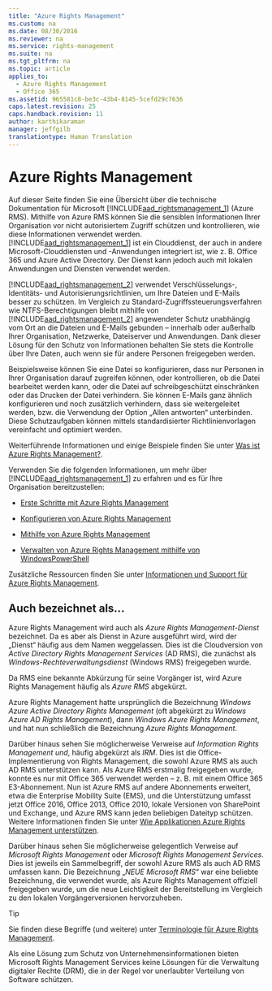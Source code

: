 ```yaml
---
title: "Azure Rights Management"
ms.custom: na
ms.date: 08/30/2016
ms.reviewer: na
ms.service: rights-management
ms.suite: na
ms.tgt_pltfrm: na
ms.topic: article
applies_to: 
  - Azure Rights Management
  - Office 365
ms.assetid: 965581c8-be3c-43b4-8145-5cefd29c7636
caps.latest.revision: 25
caps.handback.revision: 11
author: karthikaraman
manager: jeffgilb
translationtype: Human Translation
---
```

# Azure Rights Management
Auf dieser Seite finden Sie eine Übersicht über die technische Dokumentation für Microsoft [!INCLUDE[aad_rightsmanagement_1](../../ems/AADRightsMgmt/includes/aad_rightsmanagement_1_md.md)] (Azure RMS). Mithilfe von Azure RMS können Sie die sensiblen Informationen Ihrer Organisation vor nicht autorisiertem Zugriff schützen und kontrollieren, wie diese Informationen verwendet werden.[!INCLUDE[aad_rightsmanagement_1](../../ems/AADRightsMgmt/includes/aad_rightsmanagement_1_md.md)] ist ein Clouddienst, der auch in andere Microsoft-Clouddiensten und -Anwendungen integriert ist, wie z. B. Office 365 und Azure Active Directory. Der Dienst kann jedoch auch mit lokalen Anwendungen und Diensten verwendet werden.

[!INCLUDE[aad_rightsmanagement_2](../../ems/AADRightsMgmt/includes/aad_rightsmanagement_2_md.md)] verwendet Verschlüsselungs-, Identitäts- und Autorisierungsrichtlinien, um Ihre Dateien und E-Mails besser zu schützen. Im Vergleich zu Standard-Zugriffssteuerungsverfahren wie NTFS-Berechtigungen bleibt mithilfe von [!INCLUDE[aad_rightsmanagement_2](../../ems/AADRightsMgmt/includes/aad_rightsmanagement_2_md.md)] angewendeter Schutz unabhängig vom Ort an die Dateien und E-Mails gebunden – innerhalb oder außerhalb Ihrer Organisation, Netzwerke, Dateiserver und Anwendungen. Dank dieser Lösung für den Schutz von Informationen behalten Sie stets die Kontrolle über Ihre Daten, auch wenn sie für andere Personen freigegeben werden.

Beispielsweise können Sie eine Datei so konfigurieren, dass nur Personen in Ihrer Organisation darauf zugreifen können, oder kontrollieren, ob die Datei bearbeitet werden kann, oder die Datei auf schreibgeschützt einschränken oder das Drucken der Datei verhindern. Sie können E-Mails ganz ähnlich konfigurieren und noch zusätzlich verhindern, dass sie weitergeleitet werden, bzw. die Verwendung der Option „Allen antworten“ unterbinden. Diese Schutzaufgaben können mittels standardisierter Richtlinienvorlagen vereinfacht und optimiert werden.

Weiterführende Informationen und einige Beispiele finden Sie unter [Was ist Azure Rights Management?](../../ems/AADRightsMgmt/What-is-Azure-Rights-Management-.md).

Verwenden Sie die folgenden Informationen, um mehr über [!INCLUDE[aad_rightsmanagement_1](../../ems/AADRightsMgmt/includes/aad_rightsmanagement_1_md.md)] zu erfahren und es für Ihre Organisation bereitzustellen:

-   [Erste Schritte mit Azure Rights Management](../Topic/Getting%20Started%20with%20Azure%20Rights%20Management.md)

-   [Konfigurieren von Azure Rights Management](../../ems/AADRightsMgmt/Configuring-Azure-Rights-Management.md)

-   [Mithilfe von Azure Rights Management](../../ems/AADRightsMgmt/Using-Azure-Rights-Management.md)

-   [Verwalten von Azure Rights Management mithilfe von WindowsPowerShell](../../ems/AADRightsMgmt/Administering-Azure-Rights-Management-by-Using-Windows-PowerShell.md)

Zusätzliche Ressourcen finden Sie unter [Informationen und Support für Azure Rights Management](../../ems/AADRightsMgmt/Information-and-Support-for-Azure-Rights-Management.md).

## Auch bezeichnet als...
Azure Rights Management wird auch als *Azure Rights Management-Dienst* bezeichnet. Da es aber als Dienst in Azure ausgeführt wird, wird der „Dienst“ häufig aus dem Namen weggelassen. Dies ist die Cloudversion von *Active Directory Rights Management Services* (AD RMS), die zunächst als *Windows-Rechteverwaltungsdienst* (Windows RMS) freigegeben wurde.

Da RMS eine bekannte Abkürzung für seine Vorgänger ist, wird Azure Rights Management häufig als *Azure RMS* abgekürzt.

Azure Rights Management hatte ursprünglich die Bezeichnung *Windows Azure Active Directory Rights Management* (oft abgekürzt zu *Windows Azure AD Rights Management*), dann  *Windows Azure Rights Management*, und hat nun schließlich die Bezeichnung *Azure Rights Management*.

Darüber hinaus sehen Sie möglicherweise Verweise auf *Information Rights Management und*, häufig abgekürzt als *IRM*. Dies ist die Office-Implementierung von Rights Management, die sowohl Azure RMS als auch AD RMS unterstützen kann.  Als Azure RMS erstmalig freigegeben wurde, konnte es nur mit Office 365 verwendet werden – z. B. mit einem Office 365 E3-Abonnement. Nun ist Azure RMS auf andere Abonnements erweitert, etwa die Enterprise Mobility Suite (EMS), und die Unterstützung umfasst jetzt Office 2016, Office 2013, Office 2010, lokale Versionen von SharePoint und Exchange, und Azure RMS kann jeden beliebigen Dateityp schützen. Weitere Informationen finden Sie unter [Wie Applikationen Azure Rights Management unterstützen](../../ems/AADRightsMgmt/How-Applications-Support-Azure-Rights-Management.md).

Darüber hinaus sehen Sie möglicherweise gelegentlich Verweise auf *Microsoft Rights Management* oder *Microsoft Rights Management Services*. Dies ist jeweils ein Sammelbegriff, der sowohl Azure RMS als auch AD RMS umfassen kann.  Die Bezeichnung „*NEUE Microsoft RMS*“ war eine beliebte Bezeichnung, die verwendet wurde, als Azure Rights Management offiziell freigegeben wurde, um die neue Leichtigkeit der Bereitstellung im Vergleich zu den lokalen Vorgängerversionen hervorzuheben.

> [!TIP]
> Sie finden diese Begriffe (und weitere) unter [Terminologie für Azure Rights Management](../../ems/AADRightsMgmt/Terminology-for-Azure-Rights-Management.md).

Als eine Lösung zum Schutz von Unternehmensinformationen bieten Microsoft Rights Management Services keine Lösungen für die Verwaltung digitaler Rechte (DRM), die in der Regel vor unerlaubter Verteilung von Software schützen.

